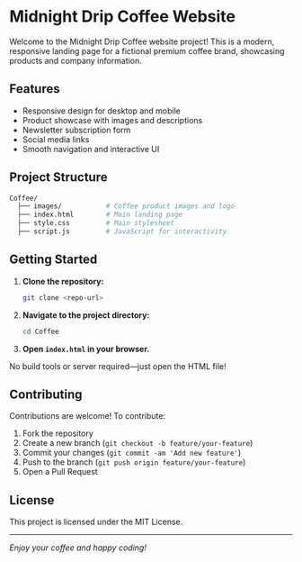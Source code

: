 # Midnight Drip Coffee Website

Welcome to the Midnight Drip Coffee website project! This is a modern, responsive landing page for a fictional premium coffee brand, showcasing products and company information.

## Features

- Responsive design for desktop and mobile
- Product showcase with images and descriptions
- Newsletter subscription form
- Social media links
- Smooth navigation and interactive UI

## Project Structure

```bash
Coffee/
  ├── images/           # Coffee product images and logo
  ├── index.html        # Main landing page
  ├── style.css         # Main stylesheet
  ├── script.js         # JavaScript for interactivity
```

## Getting Started

1. **Clone the repository:**

   ```bash
   git clone <repo-url>
   ```

2. **Navigate to the project directory:**

   ```bash
   cd Coffee
   ```

3. **Open `index.html` in your browser.**

No build tools or server required—just open the HTML file!

## Contributing

Contributions are welcome! To contribute:

1. Fork the repository
2. Create a new branch (`git checkout -b feature/your-feature`)
3. Commit your changes (`git commit -am 'Add new feature'`)
4. Push to the branch (`git push origin feature/your-feature`)
5. Open a Pull Request

## License

This project is licensed under the MIT License.

---

*Enjoy your coffee and happy coding!*
